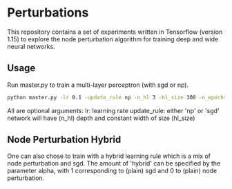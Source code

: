 # Perturbations
This repository contains a set of experiments written in Tensorflow (version 1.15) to explore the node perturbation algorithm for training deep and wide neural networks.

## Usage

Run master.py to train a multi-layer perceptron (with sgd or np).

```bash
python master.py -lr 0.1 -update_rule np -n_hl 3 -hl_size 300 -n_epochs 5
```
All are optional arguments:
lr: learning rate
update_rule: either 'np' or 'sgd'
network will have (n_hl) depth and constant width of size (hl_size)

## Node Perturbation Hybrid
One can also chose to train with a hybrid learning rule which is a mix of node perturbation and sgd. The amount of 'hybrid' can be specified by the parameter alpha, with 1 corresponding to (plain) sgd and 0 to (plain) node perturbation.

